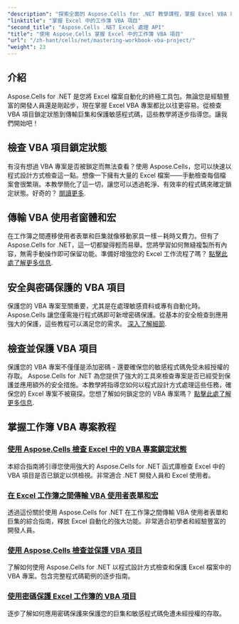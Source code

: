 ```yaml
---
"description": "探索全面的 Aspose.Cells for .NET 教學課程，掌握 Excel VBA 專案鎖定狀態檢查、使用者表單傳輸和 VBA 專案保護。"
"linktitle": "掌握 Excel 中的工作簿 VBA 項目"
"second_title": "Aspose.Cells .NET Excel 處理 API"
"title": "使用 Aspose.Cells 掌握 Excel 中的工作簿 VBA 項目"
"url": "/zh-hant/cells/net/mastering-workbook-vba-project/"
"weight": 23
---
```


## 介紹

Aspose.Cells for .NET 是您將 Excel 檔案自動化的終極工具包。無論您是經驗豐富的開發人員還是剛起步，現在掌握 Excel VBA 專案都比以往更容易。從檢查 VBA 項目鎖定狀態到傳輸巨集和保護敏感程式碼，這些教學將逐步指導您。讓我們開始吧！

## 檢查 VBA 項目鎖定狀態

有沒有想過 VBA 專案是否被鎖定而無法查看？使用 Aspose.Cells，您可以快速以程式設計方式檢查這一點。想像一下擁有大量的 Excel 檔案——手動檢查每個檔案會很繁瑣。本教學簡化了這一切，讓您可以透過乾淨、有效率的程式碼來確定鎖定狀態。好奇的？ [閱讀更多](./check-vba-project-lock-status/).

## 傳輸 VBA 使用者窗體和宏

在工作簿之間遷移使用者表單和巨集就像移動家具一樣－耗時又費力。但有了 Aspose.Cells for .NET，這一切都變得輕而易舉。您將學習如何無縫複製所有內容，無需手動操作即可保留功能。準備好增強您的 Excel 工作流程了嗎？ [點擊此處了解更多信息](./transfer-vba-user-form-and-macro/).

## 安全與密碼保護的 VBA 項目

保護您的 VBA 專案至關重要，尤其是在處理敏感資料或專有自動化時。 Aspose.Cells 讓您僅需幾行程式碼即可新增密碼保護。從基本的安全檢查到應用強大的保護，這些教程可以滿足您的需求。 [深入了解細節](./password-protect-vba-projects/).

## 檢查並保護 VBA 項目

保護您的 VBA 專案不僅僅是添加密碼 - 還要確保您的敏感程式碼免受未經授權的存取。 Aspose.Cells for .NET 為您提供了強大的工具來檢查專案是否已經受到保護並應用額外的安全措施。本教學將指導您如何以程式設計方式處理這些任務，確保您的 Excel 專案不被窺探。您想了解如何鎖定您的 VBA 專案嗎？ [點擊此處了解更多信息](./check-and-secure-vba-projects-is-protected/).

## 掌握工作簿 VBA 專案教程
### [使用 Aspose.Cells 檢查 Excel 中的 VBA 專案鎖定狀態](./check-vba-project-lock-status/)
本綜合指南將引導您使用強大的 Aspose.Cells for .NET 函式庫檢查 Excel 中的 VBA 項目是否已鎖定以供檢視。非常適合 .NET 開發人員和 Excel 使用者。
### [在 Excel 工作簿之間傳輸 VBA 使用者表單和宏](./transfer-vba-user-form-and-macro/)
透過這份關於使用 Aspose.Cells for .NET 在工作簿之間傳輸 VBA 使用者表單和巨集的綜合指南，釋放 Excel 自動化的強大功能。非常適合初學者和經驗豐富的開發人員。
### [使用 Aspose.Cells 檢查並保護 VBA 項目](./check-and-secure-vba-projects-is-protected/)
了解如何使用 Aspose.Cells for .NET 以程式設計方式檢查和保護 Excel 檔案中的 VBA 專案。包含完整程式碼範例的逐步指南。
### [使用密碼保護 Excel 工作簿的 VBA 項目](./password-protect-vba-projects/)
逐步了解如何應用密碼保護來保護您的巨集和敏感程式碼免遭未經授權的存取。